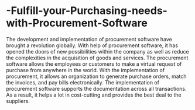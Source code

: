 # -Fulfill-your-Purchasing-needs-with-Procurement-Software
   The development and implementation of procurement software have brought a revolution globally. With help of procurement software, it has opened the doors of new possibilities within the company as well as reduce the complexities in the acquisition of goods and services.  The procurement software allows the employees or customers to make a virtual request of purchase from anywhere in the world. With the implementation of procurement, it allows an organization to generate purchase orders, match the invoices, and pay bills electronically. The implementation of procurement software supports the documentation across all transactions. As a result, it helps a lot in cost-cutting and provides the best deal to the suppliers.
